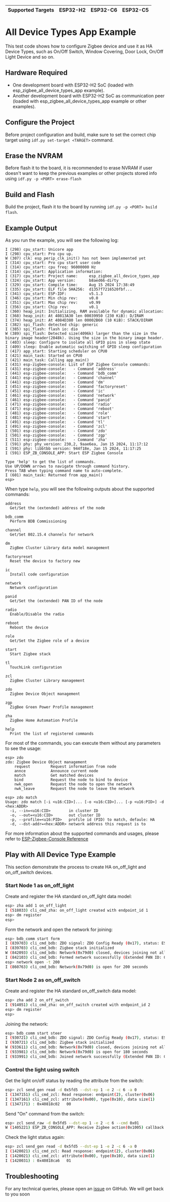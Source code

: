 | Supported Targets | ESP32-H2 | ESP32-C6 | ESP32-C5 |
| ----------------- | -------- | -------- | -------- |

# All Device Types App Example

This test code shows how to configure Zigbee device and use it as HA Device Types, such as On/Off Switch, Window Covering, Door Lock, On/Off Light Device and so on.

## Hardware Required
* One development board with ESP32-H2 SoC (loaded with esp_zigbee_all_device_types_app example).
* Another development board with ESP32-H2 SoC as communication peer (loaded with esp_zigbee_all_device_types_app example or other examples).

## Configure the Project

Before project configuration and build, make sure to set the correct chip target using `idf.py set-target <TARGET>` command.

## Erase the NVRAM

Before flash it to the board, it is recommended to erase NVRAM if user doesn't want to keep the previous examples or other projects stored info
using `idf.py -p <PORT> erase-flash`

## Build and Flash

Build the project, flash it to the board by running `idf.py -p <PORT> build flash`.

## Example Output

As you run the example, you will see the following log:

```
I (298) cpu_start: Unicore app
I (298) cpu_start: Pro cpu up.
W (307) clk: esp_perip_clk_init() has not been implemented yet
I (314) cpu_start: Pro cpu start user code
I (314) cpu_start: cpu freq: 96000000 Hz
I (314) cpu_start: Application information:
I (317) cpu_start: Project name:     esp_zigbee_all_device_types_app
I (324) cpu_start: App version:      b8aed66-dirty
I (329) cpu_start: Compile time:     Aug 15 2024 17:38:49
I (335) cpu_start: ELF file SHA256:  d1357f7216520fbf...
I (341) cpu_start: ESP-IDF:          v5.1.3
I (346) cpu_start: Min chip rev:     v0.0
I (351) cpu_start: Max chip rev:     v0.99
I (356) cpu_start: Chip rev:         v0.1
I (360) heap_init: Initializing. RAM available for dynamic allocation:
I (368) heap_init: At 40813A30 len 00039950 (230 KiB): D/IRAM
I (374) heap_init: At 4084D380 len 00002B60 (10 KiB): STACK/DIRAM
I (382) spi_flash: detected chip: generic
I (385) spi_flash: flash io: dio
W (389) spi_flash: Detected size(4096k) larger than the size in the binary image header(2048k). Using the size in the binary image header.
I (403) sleep: Configure to isolate all GPIO pins in sleep state
I (409) sleep: Enable automatic switching of GPIO sleep configuration
I (417) app_start: Starting scheduler on CPU0
I (421) main_task: Started on CPU0
I (421) main_task: Calling app_main()
I (431) esp-zigbee-console: List of ESP Zigbee Console commands:
I (431) esp-zigbee-console:   - Command 'address'
I (441) esp-zigbee-console:   - Command 'bdb_comm'
I (441) esp-zigbee-console:   - Command 'channel'
I (441) esp-zigbee-console:   - Command 'dm'
I (451) esp-zigbee-console:   - Command 'factoryreset'
I (451) esp-zigbee-console:   - Command 'ic'
I (461) esp-zigbee-console:   - Command 'network'
I (461) esp-zigbee-console:   - Command 'panid'
I (471) esp-zigbee-console:   - Command 'radio'
I (471) esp-zigbee-console:   - Command 'reboot'
I (481) esp-zigbee-console:   - Command 'role'
I (481) esp-zigbee-console:   - Command 'start'
I (491) esp-zigbee-console:   - Command 'tl'
I (491) esp-zigbee-console:   - Command 'zcl'
I (501) esp-zigbee-console:   - Command 'zdo'
I (501) esp-zigbee-console:   - Command 'zgp'
I (511) esp-zigbee-console:   - Command 'zha'
I (591) phy: phy_version: 230,2, 9aae6ea, Jan 15 2024, 11:17:12
I (591) phy: libbtbb version: 944f18e, Jan 15 2024, 11:17:25
I (591) ESP_ZB_CONSOLE_APP: Start ESP Zigbee Console

Type 'help' to get the list of commands.
Use UP/DOWN arrows to navigate through command history.
Press TAB when typing command name to auto-complete.
I (601) main_task: Returned from app_main()
esp>
```

When type `help`, you will see the following outputs about the supported commands:

```
address
  Get/Set the (extended) address of the node

bdb_comm
  Perform BDB Commissioning

channel
  Get/Set 802.15.4 channels for network

dm
  ZigBee Cluster Library data model management

factoryreset
  Reset the device to factory new

ic
  Install code configuration

network
  Network configuration

panid
  Get/Set the (extended) PAN ID of the node

radio
  Enable/Disable the radio

reboot
  Reboot the device

role
  Get/Set the Zigbee role of a device

start
  Start Zigbee stack

tl
  TouchLink configuration

zcl
  ZigBee Cluster Library management

zdo
  Zigbee Device Object management

zgp
  ZigBee Green Power Profile management

zha
  ZigBee Home Automation Profile

help
  Print the list of registered commands
```

For most of the commands, you can execute them without any parameters to see the usage:

```
esp> zdo
zdo: Zigbee Device Object management
    request         Request information from node
    annce           Announce current node
    match           Get matched devices
    bind            Request the node to bind to device
    nwk_open        Request the node to open the network
    nwk_leave       Request the node to leave the network
```
```
esp> zdo match
Usage: zdo match [-i <u16:CID>]... [-o <u16:CID>]... [-p <u16:PID>] -d <hex:ADDR>
  -i, --in=<u16:CID>        in cluster ID
  -o, --out=<u16:CID>       out cluster ID
  -p, --profile=<u16:PID>   profile id (PID) to match, defaule: HA
  -d, --dst-addr=<hex:ADDR> network address this request is to
```

For more information about the supported commands and usages, please refer to [ESP-Zigbee-Console Reference](../../components/esp-zigbee-console/README.md)

## Play with All Device Type Example
This section demonstrate the process to create HA on_off_light and on_off_switch devices.

### Start Node 1 as on_off_light

Create and register the HA standard on_off_light data model:

```bash
esp> zha add 1 on_off_light
I (518033) cli_cmd_zha: on_off_light created with endpoint_id 1
esp> dm register
esp>
```

Form the network and open the network for joining:

```bash
esp> bdb_comm start form
I (839703) cli_cmd_bdb: ZDO signal: ZDO Config Ready (0x17), status: ESP_FAIL
I (839703) cli_cmd_bdb: Zigbee stack initialized
W (842093) cli_cmd_bdb: Network(0x79d0) closed, devices joining not allowed.
I (842103) cli_cmd_bdb: Formed network successfully (Extended PAN ID: 0x744dbdfffe602dfd, PAN ID: 0x79d0, Channel:11, Short Address: 0x5fd5)
esp> network open -t 200
I (860763) cli_cmd_bdb: Network(0x79d0) is open for 200 seconds
```

### Start Node 2 as on_off_switch

Create and register the HA standard on_off_switch data model:

```bash
esp> zha add 2 on_off_switch
I (914051) cli_cmd_zha: on_off_switch created with endpoint_id 2
esp> dm register
esp>
```

Joining the network:

```bash
esp> bdb_comm start steer
I (930721) cli_cmd_bdb: ZDO signal: ZDO Config Ready (0x17), status: ESP_FAIL
I (930721) cli_cmd_bdb: Zigbee stack initialized
W (933611) cli_cmd_bdb: Network(0x79d0) closed, devices joining not allowed.
I (933981) cli_cmd_bdb: Network(0x79d0) is open for 180 seconds
I (933991) cli_cmd_bdb: Joined network successfully (Extended PAN ID: 0x744dbdfffe602dfd, PAN ID: 0x79d0, Channel:11, Short Address: 0x0935)
```

### Control the light using switch

Get the light on/off status by reading the attribute from the switch:

```bash
esp> zcl send_gen read -d 0x5fd5 --dst-ep 1 -e 2 -c 6 -a 0
I (1347151) cli_cmd_zcl: Read response: endpoint(2), cluster(0x06)
I (1347161) cli_cmd_zcl: attribute(0x00), type(0x10), data size(1)
I (1347171) : 0x40818c02   00                                                |.|
```

Send "On" command from the switch:

```bash
esp> zcl send_raw -d 0x5fd5 --dst-ep 1 -e 2 -c 6 --cmd 0x01
W (1405221) ESP_ZB_CONSOLE_APP: Receive Zigbee action(0x1005) callback
```

Check the light status again:

```bash
esp> zcl send_gen read -d 0x5fd5 --dst-ep 1 -e 2 -c 6 -a 0
I (1420021) cli_cmd_zcl: Read response: endpoint(2), cluster(0x06)
I (1420021) cli_cmd_zcl: attribute(0x00), type(0x10), data size(1)
I (1420031) : 0x40818ca6   01                                                |.|
```

## Troubleshooting

For any technical queries, please open an [issue](https://github.com/espressif/esp-zigbee-sdk/issues) on GitHub. We will get back to you soon
